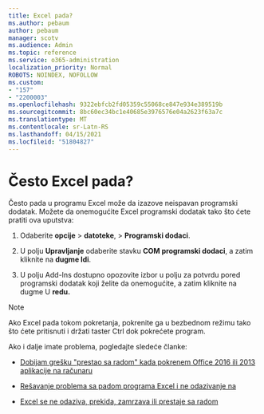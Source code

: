 ```yaml
---
title: Excel pada?
ms.author: pebaum
author: pebaum
manager: scotv
ms.audience: Admin
ms.topic: reference
ms.service: o365-administration
localization_priority: Normal
ROBOTS: NOINDEX, NOFOLLOW
ms.custom:
- "157"
- "2200003"
ms.openlocfilehash: 9322ebfcb2fd05359c55068ce847e934e389519b
ms.sourcegitcommit: 8bc60ec34bc1e40685e3976576e04a2623f63a7c
ms.translationtype: MT
ms.contentlocale: sr-Latn-RS
ms.lasthandoff: 04/15/2021
ms.locfileid: "51804827"
---
```

# <a name="frequent-excel-crashes"></a>Često Excel pada?

Često pada u programu Excel može da izazove neispavan programski dodatak. Možete da onemogućite Excel programski dodatak tako što ćete pratiti ova uputstva:
  
1. Odaberite **opcije** \> **datoteke**, \> **Programski dodaci**.

2. U polju **Upravljanje** odaberite stavku **COM programski dodaci**, a zatim kliknite na **dugme Idi**.

3. U polju Add-Ins dostupno opozovite izbor u polju za potvrdu pored programski dodatak koji želite da onemogućite, a zatim kliknite na dugme U **redu.**

> [!NOTE]
> Ako Excel pada tokom pokretanja, pokrenite ga u bezbednom režimu tako što ćete pritisnuti i držati taster Ctrl dok pokrećete program.
  
Ako i dalje imate problema, pogledajte sledeće članke:
  
- [Dobijam grešku "prestao sa radom" kada pokrenem Office 2016 ili 2013 aplikacije na računaru](https://support.office.com/article/52bd7985-4e99-4a35-84c8-2d9b8301a2fa.aspx)

- [Rešavanje problema sa padom programa Excel i ne odazivanje na](https://support.microsoft.com/help/2758592/how-to-troubleshoot-crashing-and-not-responding-issues-with-excel)

- [Excel se ne odaziva, prekida, zamrzava ili prestaje sa radom](https://support.office.com/article/37e7d3c9-9e84-40bf-a805-4ca6853a1ff4.aspx)
